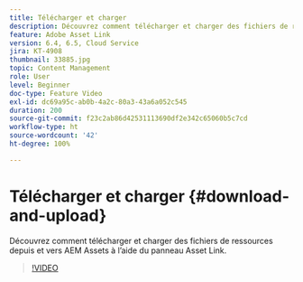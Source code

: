 ```yaml
---
title: Télécharger et charger
description: Découvrez comment télécharger et charger des fichiers de ressources depuis et vers AEM Assets à l’aide du panneau Asset Link.
feature: Adobe Asset Link
version: 6.4, 6.5, Cloud Service
jira: KT-4908
thumbnail: 33885.jpg
topic: Content Management
role: User
level: Beginner
doc-type: Feature Video
exl-id: dc69a95c-ab0b-4a2c-80a3-43a6a052c545
duration: 200
source-git-commit: f23c2ab86d42531113690df2e342c65060b5c7cd
workflow-type: ht
source-wordcount: '42'
ht-degree: 100%

---
```


# Télécharger et charger {#download-and-upload}

Découvrez comment télécharger et charger des fichiers de ressources depuis et vers AEM Assets à l’aide du panneau Asset Link.

>[!VIDEO](https://video.tv.adobe.com/v/33885?quality=12&learn=on)
